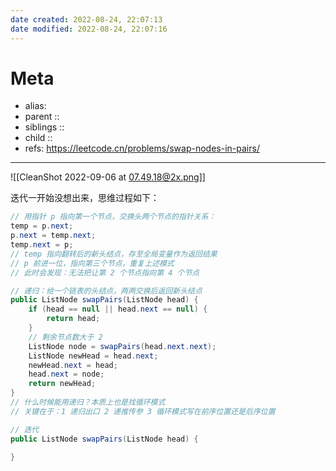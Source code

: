 ```yaml
---
date created: 2022-08-24, 22:07:13
date modified: 2022-08-24, 22:07:16
---
```


# Meta

- alias:
- parent ::
- siblings ::
- child ::
- refs: https://leetcode.cn/problems/swap-nodes-in-pairs/

---

![[CleanShot 2022-09-06 at 07.49.18@2x.png]]

迭代一开始没想出来，思维过程如下：

```java
// 用指针 p 指向第一个节点，交换头两个节点的指针关系：
temp = p.next;
p.next = temp.next;
temp.next = p;
// temp 指向翻转后的新头结点，存至全局变量作为返回结果
// p 前进一位，指向第三个节点，重复上述模式
// 此时会发现：无法把让第 2 个节点指向第 4 个节点
```


```java
// 递归：给一个链表的头结点，两两交换后返回新头结点
public ListNode swapPairs(ListNode head) {
    if (head == null || head.next == null) {
        return head;
    }
    // 剩余节点数大于 2
    ListNode node = swapPairs(head.next.next);
    ListNode newHead = head.next;
    newHead.next = head;
    head.next = node;
    return newHead;
}
// 什么时候能用递归？本质上也是找循环模式
// 关键在于：1 递归出口 2 递推传参 3 循环模式写在前序位置还是后序位置

// 迭代
public ListNode swapPairs(ListNode head) {
    
}
```